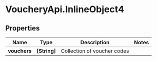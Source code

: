 # VoucheryApi.InlineObject4

## Properties

Name | Type | Description | Notes
------------ | ------------- | ------------- | -------------
**vouchers** | **[String]** | Collection of voucher codes | 


